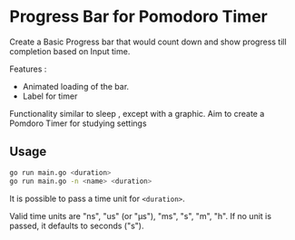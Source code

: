 # Progress Bar for Pomodoro Timer
Create a Basic Progress bar that would count down and show progress till completion based on Input time.

Features :
- Animated loading of the bar.
- Label for timer

Functionality similar to sleep , except with a graphic. Aim to create a Pomdoro Timer for studying settings

## Usage

```sh
go run main.go <duration>
go run main.go -n <name> <duration>
```

It is possible to pass a time unit for `<duration>`.

Valid time units are "ns", "us" (or "µs"), "ms", "s", "m", "h".
If no unit is passed, it defaults to seconds ("s").